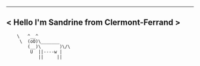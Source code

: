 __________________________________________
< Hello I'm Sandrine from Clermont-Ferrand >
 ------------------------------------------
        \   ^__^
         \  (oO)\_______
            (__)\       )\/\
             U  ||----w |
                ||     ||
